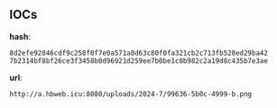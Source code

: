 
## IOCs

__hash__:

```text
8d2efe92846cdf9c258f0f7e0a571a8d63c80f0fa321cb2c713fb528ed29ba42
7b2314bf8bf26ce3f3458b0d96921d259ee7b0be1c0b982c2a19d8c435b7e3ae
```
__url__:

```text
http://a.hbweb.icu:8080/uploads/2024-7/99636-5b0c-4999-b.png
```